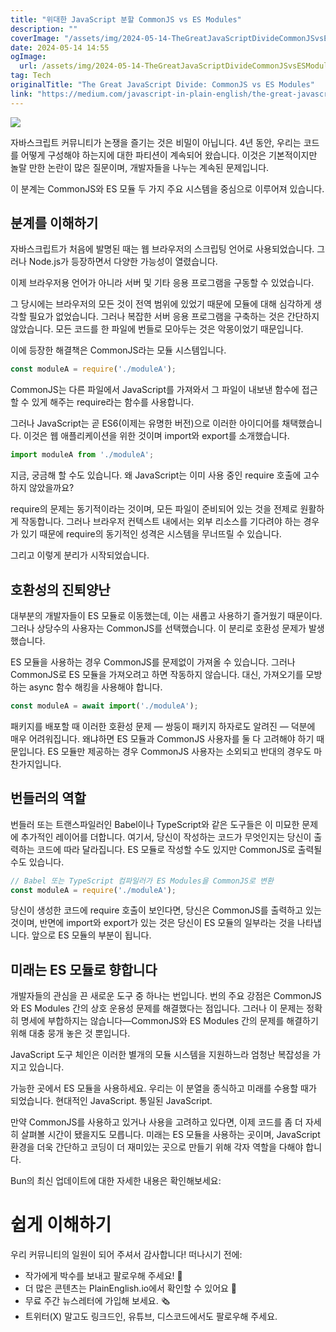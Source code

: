 ```yaml
---
title: "위대한 JavaScript 분할 CommonJS vs ES Modules"
description: ""
coverImage: "/assets/img/2024-05-14-TheGreatJavaScriptDivideCommonJSvsESModules_0.png"
date: 2024-05-14 14:55
ogImage: 
  url: /assets/img/2024-05-14-TheGreatJavaScriptDivideCommonJSvsESModules_0.png
tag: Tech
originalTitle: "The Great JavaScript Divide: CommonJS vs ES Modules"
link: "https://medium.com/javascript-in-plain-english/the-great-javascript-divide-commonjs-vs-es-modules-6a6e0aa91286"
---
```



<img src="/assets/img/2024-05-14-TheGreatJavaScriptDivideCommonJSvsESModules_0.png" />

자바스크립트 커뮤니티가 논쟁을 즐기는 것은 비밀이 아닙니다. 4년 동안, 우리는 코드를 어떻게 구성해야 하는지에 대한 파티션이 계속되어 왔습니다. 이것은 기본적이지만 놀랄 만한 논란이 많은 질문이며, 개발자들을 나누는 계속된 문제입니다.

이 분계는 CommonJS와 ES 모듈 두 가지 주요 시스템을 중심으로 이루어져 있습니다.

## 분계를 이해하기



자바스크립트가 처음에 발명된 때는 웹 브라우저의 스크립팅 언어로 사용되었습니다. 그러나 Node.js가 등장하면서 다양한 가능성이 열렸습니다.

이제 브라우저용 언어가 아니라 서버 및 기타 응용 프로그램을 구동할 수 있었습니다.

그 당시에는 브라우저의 모든 것이 전역 범위에 있었기 때문에 모듈에 대해 심각하게 생각할 필요가 없었습니다. 그러나 복잡한 서버 응용 프로그램을 구축하는 것은 간단하지 않았습니다. 모든 코드를 한 파일에 번들로 모아두는 것은 악몽이었기 때문입니다.

이에 등장한 해결책은 CommonJS라는 모듈 시스템입니다.



```js
const moduleA = require('./moduleA');
```

CommonJS는 다른 파일에서 JavaScript를 가져와서 그 파일이 내보낸 함수에 접근할 수 있게 해주는 require라는 함수를 사용합니다.

그러나 JavaScript는 곧 ES6(이제는 유명한 버전)으로 이러한 아이디어를 채택했습니다. 이것은 웹 애플리케이션을 위한 것이며 import와 export를 소개했습니다.

```js
import moduleA from './moduleA';
```



지금, 궁금해 할 수도 있습니다. 왜 JavaScript는 이미 사용 중인 require 호출에 고수하지 않았을까요?

require의 문제는 동기적이라는 것이며, 모든 파일이 준비되어 있는 것을 전제로 원활하게 작동합니다. 그러나 브라우저 컨텍스트 내에서는 외부 리소스를 기다려야 하는 경우가 있기 때문에 require의 동기적인 성격은 시스템을 무너뜨릴 수 있습니다.

그리고 이렇게 분리가 시작되었습니다.

## 호환성의 진퇴양난



대부분의 개발자들이 ES 모듈로 이동했는데, 이는 새롭고 사용하기 즐거웠기 때문이다. 그러나 상당수의 사용자는 CommonJS를 선택했습니다. 이 분리로 호환성 문제가 발생했습니다.

ES 모듈을 사용하는 경우 CommonJS를 문제없이 가져올 수 있습니다. 그러나 CommonJS로 ES 모듈을 가져오려고 하면 작동하지 않습니다. 대신, 가져오기를 모방하는 async 함수 해킹을 사용해야 합니다.

```js
const moduleA = await import('./moduleA');
```

패키지를 배포할 때 이러한 호환성 문제 — 쌍둥이 패키지 하자로도 알려진 — 덕분에 매우 어려워집니다. 왜냐하면 ES 모듈과 CommonJS 사용자를 둘 다 고려해야 하기 때문입니다. ES 모듈만 제공하는 경우 CommonJS 사용자는 소외되고 반대의 경우도 마찬가지입니다.



## 번들러의 역할

번들러 또는 트랜스파일러인 Babel이나 TypeScript와 같은 도구들은 이 미묘한 문제에 추가적인 레이어를 더합니다. 여기서, 당신이 작성하는 코드가 무엇인지는 당신이 출력하는 코드에 따라 달라집니다. ES 모듈로 작성할 수도 있지만 CommonJS로 출력될 수도 있습니다.

```js
// Babel 또는 TypeScript 컴파일러가 ES Modules을 CommonJS로 변환
const moduleA = require('./moduleA');
```

당신이 생성한 코드에 require 호출이 보인다면, 당신은 CommonJS를 출력하고 있는 것이며, 반면에 import와 export가 있는 것은 당신이 ES 모듈의 일부라는 것을 나타냅니다. 앞으로 ES 모듈의 부분이 됩니다.



## 미래는 ES 모듈로 향합니다

개발자들의 관심을 끈 새로운 도구 중 하나는 번입니다. 번의 주요 강점은 CommonJS와 ES Modules 간의 상호 운용성 문제를 해결했다는 점입니다. 그러나 이 문제는 정확히 명세에 부합하지는 않습니다—CommonJS와 ES Modules 간의 문제를 해결하기 위해 대충 뭉개 놓은 것 뿐입니다.

JavaScript 도구 체인은 이러한 별개의 모듈 시스템을 지원하느라 엄청난 복잡성을 가지고 있습니다.

가능한 곳에서 ES 모듈을 사용하세요. 우리는 이 분열을 종식하고 미래를 수용할 때가 되었습니다. 현대적인 JavaScript. 통일된 JavaScript.



만약 CommonJS를 사용하고 있거나 사용을 고려하고 있다면, 이제 코드를 좀 더 자세히 살펴볼 시간이 됐을지도 모릅니다. 미래는 ES 모듈을 사용하는 곳이며, JavaScript 환경을 더욱 간단하고 코딩이 더 재미있는 곳으로 만들기 위해 각자 역할을 다해야 합니다.

Bun의 최신 업데이트에 대한 자세한 내용은 확인해보세요:

# 쉽게 이해하기

우리 커뮤니티의 일원이 되어 주셔서 감사합니다! 떠나시기 전에:



- 작가에게 박수를 보내고 팔로우해 주세요! 👏
- 더 많은 콘텐츠는 PlainEnglish.io에서 확인할 수 있어요 🚀
- 무료 주간 뉴스레터에 가입해 보세요. 🗞️
- 트위터(X) 말고도 링크드인, 유튜브, 디스코드에서도 팔로우해 주세요.